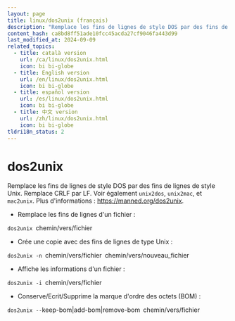```yaml
---
layout: page
title: linux/dos2unix (français)
description: "Remplace les fins de lignes de style DOS par des fins de lignes de style Unix."
content_hash: ca8bd8ff51ade10fcc45acda27cf9046fa443d99
last_modified_at: 2024-09-09
related_topics:
  - title: català version
    url: /ca/linux/dos2unix.html
    icon: bi bi-globe
  - title: English version
    url: /en/linux/dos2unix.html
    icon: bi bi-globe
  - title: español version
    url: /es/linux/dos2unix.html
    icon: bi bi-globe
  - title: 中文 version
    url: /zh/linux/dos2unix.html
    icon: bi bi-globe
tldri18n_status: 2
---
```

# dos2unix

Remplace les fins de lignes de style DOS par des fins de lignes de style Unix.
Remplace CRLF par LF.
Voir également `unix2dos`, `unix2mac`, et `mac2unix`.
Plus d'informations : <https://manned.org/dos2unix>.

- Remplace les fins de lignes d'un fichier :

`dos2unix `<span class="tldr-var badge badge-pill bg-dark-lm bg-white-dm text-white-lm text-dark-dm font-weight-bold">chemin/vers/fichier</span>

- Crée une copie avec des fins de lignes de type Unix :

`dos2unix -n `<span class="tldr-var badge badge-pill bg-dark-lm bg-white-dm text-white-lm text-dark-dm font-weight-bold">chemin/vers/fichier</span>` `<span class="tldr-var badge badge-pill bg-dark-lm bg-white-dm text-white-lm text-dark-dm font-weight-bold">chemin/vers/nouveau_fichier</span>

- Affiche les informations d'un fichier :

`dos2unix -i `<span class="tldr-var badge badge-pill bg-dark-lm bg-white-dm text-white-lm text-dark-dm font-weight-bold">chemin/vers/fichier</span>

- Conserve/Ecrit/Supprime la marque d'ordre des octets (BOM) :

`dos2unix --`<span class="tldr-var badge badge-pill bg-dark-lm bg-white-dm text-white-lm text-dark-dm font-weight-bold">keep-bom|add-bom|remove-bom</span>` `<span class="tldr-var badge badge-pill bg-dark-lm bg-white-dm text-white-lm text-dark-dm font-weight-bold">chemin/vers/fichier</span>
